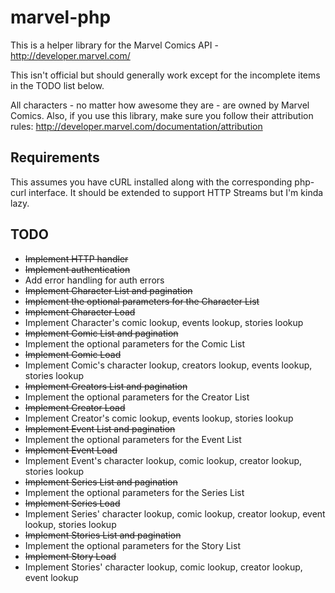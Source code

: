 marvel-php
==========

This is a helper library for the Marvel Comics API - http://developer.marvel.com/

This isn't official but should generally work except for the incomplete items in the TODO list below.

All characters - no matter how awesome they are - are owned by Marvel Comics. Also, if you use this library, make sure you follow their attribution rules: http://developer.marvel.com/documentation/attribution

## Requirements

This assumes you have cURL installed along with the corresponding php-curl interface. It should be extended to support HTTP Streams but I'm kinda lazy.

## TODO

*  ~~Implement HTTP handler~~
*  ~~Implement authentication~~
*  Add error handling for auth errors
*  ~~Implement Character List and pagination~~
*  ~~Implement the optional parameters for the Character List~~
*  ~~Implement Character Load~~
*  Implement Character's comic lookup, events lookup, stories lookup
*  ~~Implement Comic List and pagination~~
*  Implement the optional parameters for the Comic List
*  ~~Implement Comic Load~~
*  Implement Comic's character lookup, creators lookup, events lookup, stories lookup
*  ~~Implement Creators List and pagination~~
*  Implement the optional parameters for the Creator List
*  ~~Implement Creator Load~~
*  Implement Creator's comic lookup, events lookup, stories lookup
*  ~~Implement Event List and pagination~~
*  Implement the optional parameters for the Event List
*  ~~Implement Event Load~~
*  Implement Event's character lookup, comic lookup, creator lookup, stories lookup
*  ~~Implement Series List and pagination~~
*  Implement the optional parameters for the Series List
*  ~~Implement Series Load~~
*  Implement Series' character lookup, comic lookup, creator lookup, event lookup, stories lookup
*  ~~Implement Stories List and pagination~~
*  Implement the optional parameters for the Story List
*  ~~Implement Story Load~~
*  Implement Stories' character lookup, comic lookup, creator lookup, event lookup